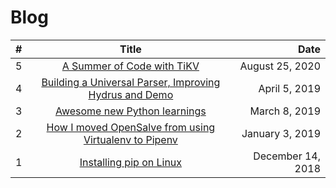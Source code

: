 # Blog

| # | Title 									                                        | Date  			|
| - |:---------------------------------------------------------------------------------:| -----------------:|
| 5 | [A Summer of Code with TiKV](posts/gsoc-2020.md)                                  | August 25, 2020   |
| 4 | [Building a Universal Parser, Improving Hydrus and Demo](posts/pip-linux.md)	    | April 5, 2019		| 
| 3 | [Awesome new Python learnings](posts/opensalve-pipenv.md)				            | March 8, 2019		|
| 2 | [How I moved OpenSalve from using Virtualenv to Pipenv](posts/python-learnings.md)| January 3, 2019 	|
| 1 | [Installing pip on Linux](posts/gsoc-proposal.md)					                | December 14, 2018	|